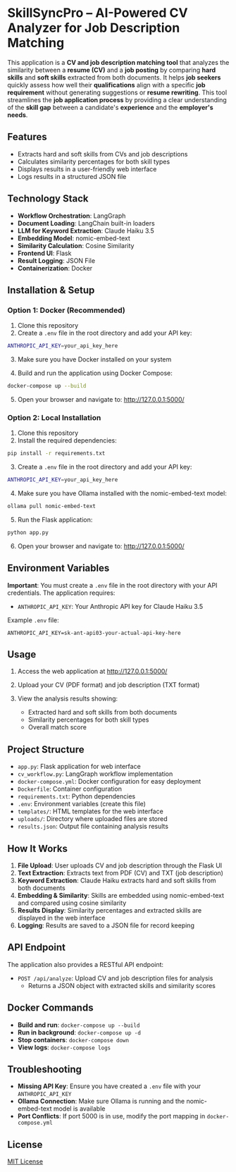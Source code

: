 # SkillSyncPro – AI-Powered CV Analyzer for Job Description Matching

This application is a **CV and job description matching tool** that analyzes the similarity between a **resume (CV)** and a **job posting** by comparing **hard skills** and **soft skills** extracted from both documents. It helps **job seekers** quickly assess how well their **qualifications** align with a specific **job requirement** without generating suggestions or **resume rewriting**.  This tool streamlines the **job application process** by providing a clear understanding of the **skill gap** between a candidate's **experience** and the **employer's needs**.

## Features

- Extracts hard and soft skills from CVs and job descriptions
- Calculates similarity percentages for both skill types
- Displays results in a user-friendly web interface
- Logs results in a structured JSON file

## Technology Stack

- **Workflow Orchestration**: LangGraph
- **Document Loading**: LangChain built-in loaders
- **LLM for Keyword Extraction**: Claude Haiku 3.5
- **Embedding Model**: nomic-embed-text
- **Similarity Calculation**: Cosine Similarity
- **Frontend UI**: Flask
- **Result Logging**: JSON File
- **Containerization**: Docker

## Installation & Setup

### Option 1: Docker (Recommended)

1. Clone this repository
2. Create a `.env` file in the root directory and add your API key:

```bash
ANTHROPIC_API_KEY=your_api_key_here
```

3. Make sure you have Docker installed on your system

4. Build and run the application using Docker Compose:

```bash
docker-compose up --build
```

5. Open your browser and navigate to: http://127.0.0.1:5000/

### Option 2: Local Installation

1. Clone this repository
2. Install the required dependencies:

```bash
pip install -r requirements.txt
```

3. Create a `.env` file in the root directory and add your API key:

```bash
ANTHROPIC_API_KEY=your_api_key_here
```

4. Make sure you have Ollama installed with the nomic-embed-text model:

```bash
ollama pull nomic-embed-text
```

5. Run the Flask application:

```bash
python app.py
```

6. Open your browser and navigate to: http://127.0.0.1:5000/

## Environment Variables

**Important**: You must create a `.env` file in the root directory with your API credentials. The application requires:

- `ANTHROPIC_API_KEY`: Your Anthropic API key for Claude Haiku 3.5

Example `.env` file:
```
ANTHROPIC_API_KEY=sk-ant-api03-your-actual-api-key-here
```

## Usage

1. Access the web application at http://127.0.0.1:5000/

2. Upload your CV (PDF format) and job description (TXT format)

3. View the analysis results showing:
   - Extracted hard and soft skills from both documents
   - Similarity percentages for both skill types
   - Overall match score

## Project Structure

- `app.py`: Flask application for web interface
- `cv_workflow.py`: LangGraph workflow implementation
- `docker-compose.yml`: Docker configuration for easy deployment
- `Dockerfile`: Container configuration
- `requirements.txt`: Python dependencies
- `.env`: Environment variables (create this file)
- `templates/`: HTML templates for the web interface
- `uploads/`: Directory where uploaded files are stored
- `results.json`: Output file containing analysis results

## How It Works

1. **File Upload**: User uploads CV and job description through the Flask UI
2. **Text Extraction**: Extracts text from PDF (CV) and TXT (job description)
3. **Keyword Extraction**: Claude Haiku extracts hard and soft skills from both documents
4. **Embedding & Similarity**: Skills are embedded using nomic-embed-text and compared using cosine similarity
5. **Results Display**: Similarity percentages and extracted skills are displayed in the web interface
6. **Logging**: Results are saved to a JSON file for record keeping

## API Endpoint

The application also provides a RESTful API endpoint:

- `POST /api/analyze`: Upload CV and job description files for analysis
  - Returns a JSON object with extracted skills and similarity scores

## Docker Commands

- **Build and run**: `docker-compose up --build`
- **Run in background**: `docker-compose up -d`
- **Stop containers**: `docker-compose down`
- **View logs**: `docker-compose logs`

## Troubleshooting

- **Missing API Key**: Ensure you have created a `.env` file with your `ANTHROPIC_API_KEY`
- **Ollama Connection**: Make sure Ollama is running and the nomic-embed-text model is available
- **Port Conflicts**: If port 5000 is in use, modify the port mapping in `docker-compose.yml`

## License

[MIT License](LICENSE)
